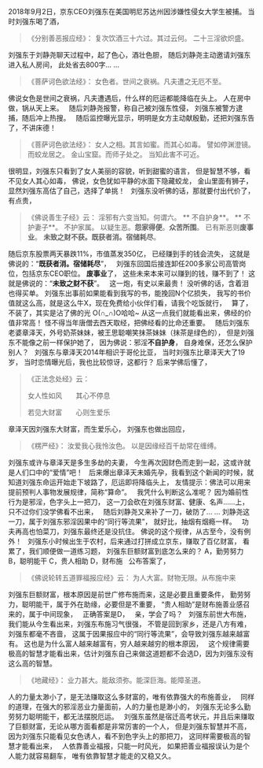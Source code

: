 2018年9月2日，京东CEO刘强东在美国明尼苏达州因涉嫌性侵女大学生被捕。
当时刘强东喝了酒，
> 《分别善恶报应经》：
> 复次饮酒三十六过。其过云何。
> 二十三淫欲炽盛。

刘强东于刘静尧聊天过程中，起了色心，酒壮色胆，
随后刘静尧主动邀请刘强东进入私人房间，
此处省去800字... ...

> 《菩萨诃色欲法经》：
> 女色者。世间之衰祸。凡夫遭之无厄不至。

佛说女色是世间之衰祸，凡夫遭遇后，什么样的厄运都能降临在头上。
人在房中做，锅从天上来。
&nbsp;
随后刘静尧报警，称自己被刘强东性侵，
刘强东被警方逮捕，随后冲上热搜。
&nbsp;
随后监控曝光显示，明明是女方主动献殷勤，还把刘强东告了，不讲床德！
> 《菩萨诃色欲法经》：
> 女人之相。其言如蜜。而其心如毒。
> 譬如停渊澄镜。而蛟龙居之。
> 金山宝窟。而师子处之。
> 当知此害不可近。

很明显，刘强东只看到了女人美丽的容貌，听到甜蜜的语言，
但是智慧不够，看不见女人其心如毒，
佛说，女色犹如平静的水面下隐藏蛟龙，
金山里面有狮子，
显然刘强东高估了自己，选择了单挑！
&nbsp;
刘强东没听佛的话，那就要付出代价了，有点贵，
> 《佛说善生子经》云： 
> 淫邪有六变当知。何谓六。
>** 不自护身**。
>** 不护妻子**。
> 不护家属。
> 以疑生恶。**怨家得便**。**众苦所围**。
> 已有斯恶则**废事业**。
> **未致之财不获。既获者消。宿储耗尽**。

随后京东股票两天暴跌11%，市值蒸发350亿，
已经赚到手的钱会流失，
这就是佛说的：“**既获者消。宿储耗尽**”，
&nbsp;
刘强东回国后接连卸任200多家公司高管岗位，包括京东CEO职位。
**废事业**了，
这些未来本来可以赚到的钱，赚不到了！
这就是佛说的：“**未致之财不获**”。
&nbsp;
这一炮，有史以来最贵！
没听佛的话，含着泪也得买单。
刘强东出事前如果能看到我写的书，能挽回N个亿损失，
我写的书价值就这么高，就是这么牛X，现在免费给小伙伴们看，请我个吃饭就行，
&nbsp;
算了，不装了，其实是沾了佛的光 O(∩_∩)O哈哈~
从这一点我们就能看出来，佛经的价值非常高！
怪不得当年唐僧去西天取经，把佛经看的比命还重要。
&nbsp;
随后刘强东老婆章泽天，外号奶茶妹妹，被王思聪嘲笑抹茶妹妹（抹茶是绿色的），
但是刘强东不能像之前一样保护她了，
因为佛说：邪淫**不自护身**，
自身难保，还怎么保护别人？
&nbsp;
刘强东与章泽天2014年相识于哥伦比亚，
当时刘强东比章泽天大了19岁，
当时恋情曝光后，我也比较惊讶，这都行？
后来学佛后懂了，
> 《正法念处经》云：
> 
> 女人性如风　　其心不停息　
> 
> 若见大财富　　心则生爱乐　

章泽天因刘强东大财富，而生爱乐心，
刘强东也做出回应，
> ﻿《楞严经》：
> 汝爱我心我怜汝色。
> 以是因缘经百千劫常在缠缚。

刘强东或许与章泽天是多生多劫的夫妻，
今生再次因财色而走到一起，这或许就是人们口中的“爱情”吧！
&nbsp;
后来爆出章泽天未婚先孕，我看到这个新闻的时候，就知道刘强东命运开始走下坡路了，厄运即将降临头上，
友情提示：佛法可以用来提前预判人事物发展规律，简称“算命”。
&nbsp;
我凭什么判断这么准呢？
因为婚前性行为是邪淫，色字头上一把刀，
这一刀会砍在刘强东财富、健康、名声......上，只不过你们没学佛看不出来，
&nbsp;
随后刘静尧又来补了一刀，破防了... ... 
刘静尧这一刀，属于刘强东邪淫因果中的“同行等流果”，
就好比，抽烟有烟瘾一样。
&nbsp;
功夫再高也怕菜刀，刘强东最终还是没抗住。
佛说的这个规律，从古至今，没有例外！
&nbsp;
刘强东小时候出生于农村，后来通过打拼成立京东，赚取了百亿财富，
看累了，我们顺便做一道练习题，
刘强东巨额财富到底怎么来的？
A，勤劳努力
B，聪明能干
C，贵人相助
D，财布施
&nbsp;
公布答案了，
> 《佛说轮转五道罪福报应经》云：
> 为人大富。财物无限。从布施中来 

刘强东巨额财富，根本原因是前世广修布施而来，这是必要且重要条件，
勤劳努力，聪明能干，属于外在助缘，必要但是不重要，
“贵人相助”是财布施善业感召来的，属于中间现象，
&nbsp;
正确答案是D，
&nbsp;
亲，学会了吗？
&nbsp;
刘强东前世大布施，我们能从今生看出来，刘强东布施习气很强，
不管是回到家乡，还是八方有难，刘强东都毫不吝啬，
这属于因果报应中的“同行等流果”，会导致刘强东越来越富有。
这也是为什么富人越来越富有，穷人越来越穷的根本原因，
&nbsp;
这个规律需要极高的智慧才能看出来，估计刘强东自己来做这道题都不会选D，因为刘强东没有这么高的智慧。
> 《地藏经》：
> 业力甚大。能敌须弥。能深巨海。能障圣道。

人的力量太渺小了，是无法赚取这么多财富的，唯有依靠强大的布施善业，
&nbsp;
同样的道理，在强大的邪淫恶业力量面前，人的力量也是渺小的，
刘强东无论多么勤劳努力聪明能干，都无法摆脱厄运。
&nbsp;
刘强东虽然是宿迁高考状元，并且后来赚取了巨额财富，无论从哪方面看都是非常厉害的一个人，
但是刘强东智慧并不高，
因为刘强东只能看见女色诱人，看不到色字头上的那把刀，
这同样需要极高的智慧才能看出来，
&nbsp;
人依靠善业福报，只能一时风光，
如果把善业福报误认为是个人能力就容易翻车，
唯有依靠智慧才能走的又稳又久。






